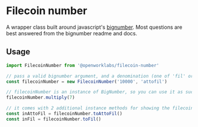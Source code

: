 # Filecoin number

A wrapper class built around javascript's [bignumber](https://github.com/MikeMcl/bignumber.js). Most questions are best answered from the bignumber readme and docs.

## Usage

```js
import FilecoinNumber from '@openworklabs/filecoin-number'

// pass a valid bignumber argument, and a denomination (one of 'fil' or 'attofil') to the constructor.
const filecoinNumber = new FilecoinNumber('10000', 'attofil')

// filecoinNumber is an instance of BigNumber, so you can use it as such
filecoinNumber.multiply(7)

// it comes with 2 additional instance methods for showing the filecoin number in attofil or fil
const inAttoFil = filecoinNumber.toAttoFil()
const inFil = filecoinNumber.toFil()
```
